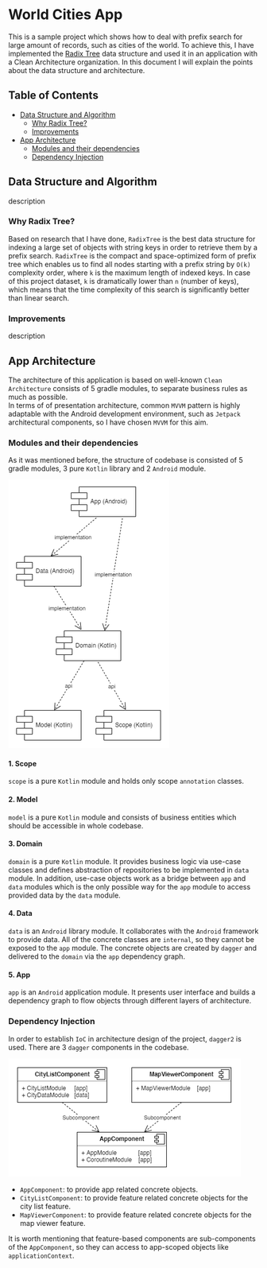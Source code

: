 # World Cities App

This is a sample project which shows how to deal with prefix search for large amount of records, such as cities of the world.
To achieve this, I have implemented the [Radix Tree](https://en.wikipedia.org/wiki/Radix_tree) data structure and used it in
an application with a Clean Architecture organization. In this document I will explain the points about the data structure
and architecture.

Table of Contents
-----------------

- [Data Structure and Algorithm](#data-structure-and-algorithm)
  - [Why Radix Tree?](#why-radix-tree)
  - [Improvements](#improvements)
- [App Architecture](#app-architecture)
  - [Modules and their dependencies](#modules-and-their-dependencies)
  - [Dependency Injection](#dependency-injection)

Data Structure and Algorithm
----------------------------
description

###  Why Radix Tree?
Based on research that I have done, `RadixTree` is the best data structure for indexing a large set of objects with string keys
in order to retrieve them by a prefix search. `RadixTree` is the compact and space-optimized form of prefix tree which enables
us to find all nodes starting with a prefix string by `O(k)` complexity order, where `k` is the maximum length of indexed keys.
In case of this project dataset, `k` is dramatically lower than `n` (number of keys), which means that the time complexity
of this search is significantly better than linear search.

###  Improvements
description

App Architecture
----------------
The architecture of this application is based on well-known `Clean Architecture` consists of 5 gradle modules, to separate
business rules as much as possible.  
In terms of of presentation architecture, common `MVVM` pattern is highly adaptable with
the Android development environment, such as `Jetpack` architectural components, so I have chosen `MVVM` for this aim.

###  Modules and their dependencies
As it was mentioned before, the structure of codebase is consisted of 5 gradle modules, 3 pure `Kotlin` library and 2
`Android` module.

![](/static/modules.png)

#### 1. Scope
`scope` is a pure `Kotlin` module and holds only scope `annotation` classes.

#### 2. Model
`model` is a pure `Kotlin` module and consists of business entities which should be accessible in whole codebase.

#### 3. Domain
`domain` is a pure `Kotlin` module. It provides business logic via use-case classes and defines abstraction of repositories to be
implemented in `data` module. In addition, use-case objects work as a bridge between `app` and `data` modules which is the only
possible way for the `app` module to access provided data by the `data` module.

#### 4. Data
`data` is an `Android` library module. It collaborates with the `Android` framework to provide data. All of the concrete classes
are `internal`, so they cannot be exposed to the `app` module. The concrete objects are created by `dagger` and delivered to the
`domain` via the `app` dependency graph.

#### 5. App
`app` is an `Android` application module. It presents user interface and builds a dependency graph to flow objects through different
layers of architecture.

###  Dependency Injection
In order to establish `IoC` in architecture design of the project, `dagger2` is used. There are 3 `dagger` components in the codebase.

![](/static/dagger.png)

- `AppComponent`: to provide app related concrete objects.
- `CityListComponent`: to provide feature related concrete objects for the city list feature.
- `MapViewerComponent`: to provide feature related concrete objects for the map viewer feature.

It is worth mentioning that feature-based components are sub-components of the `AppComponent`, so they can access to app-scoped objects
like `applicationContext`.
